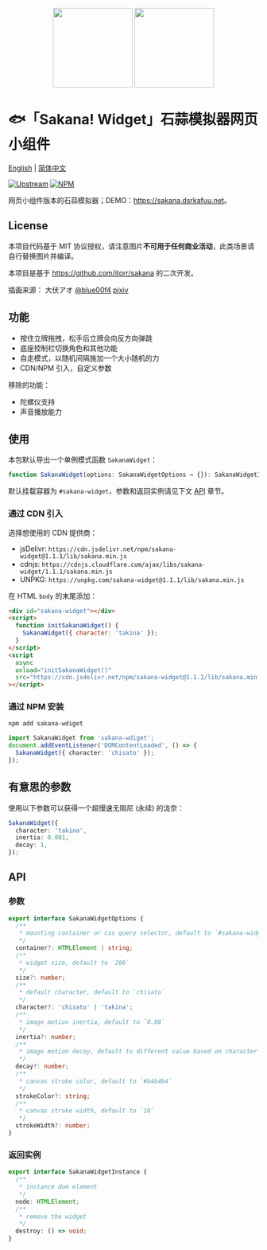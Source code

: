 <p align="center">
<img src="https://raw.githubusercontent.com/dsrkafuu/sakana-widget/main/html/chisato.png" height="160px">
<img src="https://raw.githubusercontent.com/dsrkafuu/sakana-widget/main/html/sakana.png" height="160px">
</p>

# 🐟「Sakana! Widget」石蒜模拟器网页小组件

[English](https://github.com/dsrkafuu/sakana-widget/blob/main/README.md) | [简体中文](https://github.com/dsrkafuu/sakana-widget/blob/main/README.zh.md)

[![Upstream](https://img.shields.io/badge/upstream-b1962ab-orange)](https://github.com/itorr/sakana)
[![NPM](https://img.shields.io/npm/v/sakana-widget)](https://www.npmjs.com/package/sakana-widget)

网页小组件版本的石蒜模拟器；DEMO：<https://sakana.dsrkafuu.net>。

## License

本项目代码基于 MIT 协议授权，请注意图片**不可用于任何商业活动**，此类场景请自行替换图片并编译。

本项目是基于 https://github.com/itorr/sakana 的二次开发。

插画来源： 大伏アオ [@blue00f4](https://twitter.com/blue00f4) [pixiv](https://pixiv.me/aoiroblue1340)

## 功能

- 按住立牌拖拽，松手后立牌会向反方向弹跳
- 底座控制栏切换角色和其他功能
- 自走模式，以随机间隔施加一个大小随机的力
- CDN/NPM 引入，自定义参数

移除的功能：

- 陀螺仪支持
- 声音播放能力

## 使用

本包默认导出一个单例模式函数 `SakanaWidget`：

```ts
function SakanaWidget(options: SakanaWidgetOptions = {}): SakanaWidgetInstance;
```

默认挂载容器为 `#sakana-widget`，参数和返回实例请见下文 [API](#api) 章节。

### 通过 CDN 引入

选择想使用的 CDN 提供商：

- jsDelivr: `https://cdn.jsdelivr.net/npm/sakana-widget@1.1.1/lib/sakana.min.js`
- cdnjs: `https://cdnjs.cloudflare.com/ajax/libs/sakana-widget/1.1.1/sakana.min.js`
- UNPKG: `https://unpkg.com/sakana-widget@1.1.1/lib/sakana.min.js`

在 HTML `body` 的末尾添加：

```html
<div id="sakana-widget"></div>
<script>
  function initSakanaWidget() {
    SakanaWidget({ character: 'takina' });
  }
</script>
<script
  async
  onload="initSakanaWidget()"
  src="https://cdn.jsdelivr.net/npm/sakana-widget@1.1.1/lib/sakana.min.js"
></script>
```

### 通过 NPM 安装

```bash
npm add sakana-wdiget
```

```ts
import SakanaWidget from 'sakana-wdiget';
document.addEventListener('DOMContentLoaded', () => {
  SakanaWidget({ character: 'chisato' });
});
```

## 有意思的参数

使用以下参数可以获得一个超慢速无阻尼 (永续) 的泷奈：

```ts
SakanaWidget({
  character: 'takina',
  inertia: 0.001,
  decay: 1,
});
```

## API

### 参数

```ts
export interface SakanaWidgetOptions {
  /**
   * mounting container or css query selector, default to `#sakana-widget`
   */
  container?: HTMLElement | string;
  /**
   * widget size, default to `200`
   */
  size?: number;
  /**
   * default character, default to `chisato`
   */
  character?: 'chisato' | 'takina';
  /**
   * image motion inertia, default to `0.08`
   */
  inertia?: number;
  /**
   * image motion decay, default to different value based on character
   */
  decay?: number;
  /**
   * canvas stroke color, default to `#b4b4b4`
   */
  strokeColor?: string;
  /**
   * canvas stroke width, default to `10`
   */
  strokeWidth?: number;
}
```

### 返回实例

```ts
export interface SakanaWidgetInstance {
  /**
   * instance dom element
   */
  node: HTMLElement;
  /**
   * remove the widget
   */
  destroy: () => void;
}
```
